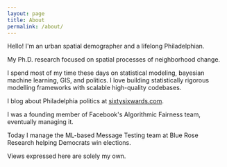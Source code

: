 ```yaml
---
layout: page
title: About
permalink: /about/
---
```


Hello! I'm an urban spatial demographer and a lifelong Philadelphian.

My Ph.D. research focused on spatial processes of neighborhood change.

I spend most of my time these days on statistical modeling, bayesian machine learning, GIS, and politics. I love building statistically rigorous modelling frameworks with scalable high-quality codebases.

I blog about Philadelphia politics at [sixtysixwards.com](sixtysixwards.com).

I was a founding member of Facebook's Algorithmic Fairness team, eventually managing it.

Today I manage the ML-based Message Testing team at Blue Rose Research helping Democrats win elections.

​Views expressed here are solely my own.
